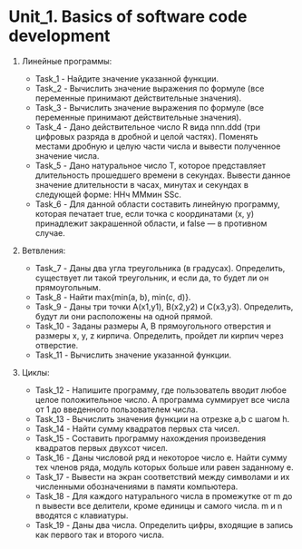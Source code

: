 # Unit_1. Basics of software code development
1. Линейные программы:
    - Task_1 - Найдите значение указанной функции.
    - Task_2 - Вычислить значение выражения по формуле (все переменные принимают действительные значения).
    - Task_3 - Вычислить значение выражения по формуле (все переменные принимают действительные значения).
    - Task_4 - Дано действительное число R вида nnn.ddd (три цифровых разряда в дробной и целой частях). Поменять местами дробную и целую части числа и вывести полученное значение числа.
    - Task_5 - Дано натуральное число Т, которое представляет длительность прошедшего времени в секундах. Вывести данное значение длительности в часах, минутах и секундах в следующей форме:
      ННч ММмин SSc.
    - Task_6 - Для данной области составить линейную программу, которая печатает true, если точка с координатами (х, у) принадлежит закрашенной области, и false — в противном случае.
   
2. Ветвления:
    - Task_7 - Даны два угла треугольника (в градусах). Определить, существует ли такой треугольник, и если да, то будет ли он прямоугольным.
    - Task_8 - Найти max{min(a, b), min(c, d)}.
    - Task_9 - Даны три точки А(х1,у1), В(х2,у2) и С(х3,у3). Определить, будут ли они расположены на одной прямой.
    - Task_10 - Заданы размеры А, В прямоугольного отверстия и размеры х, у, z кирпича. Определить, пройдет ли кирпич через отверстие.
    - Task_11 - Вычислить значение указанной функции.

3. Циклы:
   - Task_12 - Напишите программу, где пользователь вводит любое целое положительное число. А программа суммирует все числа от 1 до введенного пользователем числа.
   - Task_13 - Вычислить значения функции на отрезке а,b c шагом h.
   - Task_14 - Найти сумму квадратов первых ста чисел.
   - Task_15 - Составить программу нахождения произведения квадратов первых двухсот чисел.
   - Task_16 - Даны числовой ряд и некоторое число е. Найти сумму тех членов ряда, модуль которых больше или равен
     заданному е.
   - Task_17 - Вывести на экран соответствий между символами и их численными обозначениями в памяти компьютера.
   - Task_18 - Для каждого натурального числа в промежутке от m до n вывести все делители, кроме единицы и самого числа.
     m и n вводятся с клавиатуры.
   - Task_19 - Даны два числа. Определить цифры, входящие в запись как первого так и второго числа.